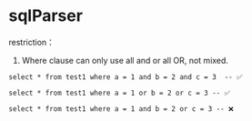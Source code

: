 # sqlParser

restriction：
1. Where clause can only use all and or all OR, not mixed.
```
select * from test1 where a = 1 and b = 2 and c = 3  -- ✅

select * from test1 where a = 1 or b = 2 or c = 3 -- ✅
 
select * from test1 where a = 1 and b = 2 or c = 3 -- ❌
```
